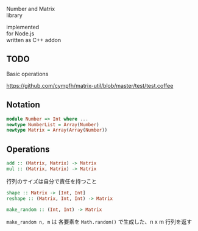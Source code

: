 Number and Matrix  
library  

implemented  
for Node.js  
written as C++ addon  

## TODO

Basic operations

https://github.com/cympfh/matrix-util/blob/master/test/test.coffee

## Notation

```haskell
module Number => Int where ...
newtype NumberList = Array(Number)
newtype Matrix = Array(Array(Number))
```

## Operations

```haskell
add :: (Matrix, Matrix) -> Matrix
mul :: (Matrix, Matrix) -> Matrix
```

行列のサイズは自分で責任を持つこと

```haskell
shape :: Matrix -> [Int, Int]
reshape :: (Matrix, Int, Int) -> Matrix
```

```haskell
make_random :: (Int, Int) -> Matrix
```

`make_random n, m` は 各要素を `Math.random()` で生成した、n x m 行列を返す


